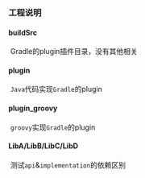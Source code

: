 ### 工程说明

#### buildSrc

​	Gradle的plugin插件目录，没有其他相关

#### plugin

​	`Java`代码实现`Gradle`的plugin		

#### plugin_groovy

​	`groovy`实现`Gradle`的plugin

#### LibA/LibB/LibC/LibD

​	测试`api`&`implementation`的依赖区别

